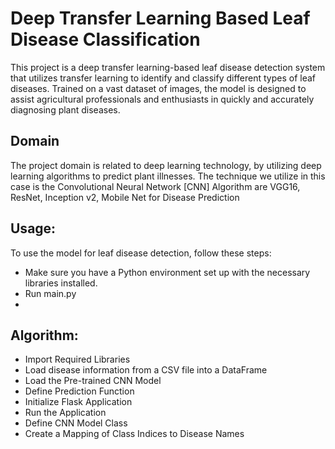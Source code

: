 # Deep Transfer Learning Based Leaf Disease Classification
This project is a deep transfer learning-based leaf disease detection system that utilizes transfer learning to identify and classify different types of leaf diseases. Trained on a vast dataset of images, the model is designed to assist agricultural professionals and enthusiasts in quickly and accurately diagnosing plant diseases.
## Domain
The project domain is related to deep learning technology, by utilizing deep learning algorithms to predict plant illnesses. The technique we utilize in this case is the
Convolutional Neural Network [CNN] Algorithm are VGG16, ResNet, Inception v2,
Mobile Net for Disease Prediction
## Usage:
To use the model for leaf disease detection, follow these steps:
- Make sure you have a Python environment set up with the necessary libraries installed. 
- Run main.py
- 
## Algorithm:
- Import Required Libraries
- Load disease information from a CSV file into a DataFrame
- Load the Pre-trained CNN Model
- Define Prediction Function
- Initialize Flask Application
- Run the Application
- Define CNN Model Class
- Create a Mapping of Class Indices to Disease Names
